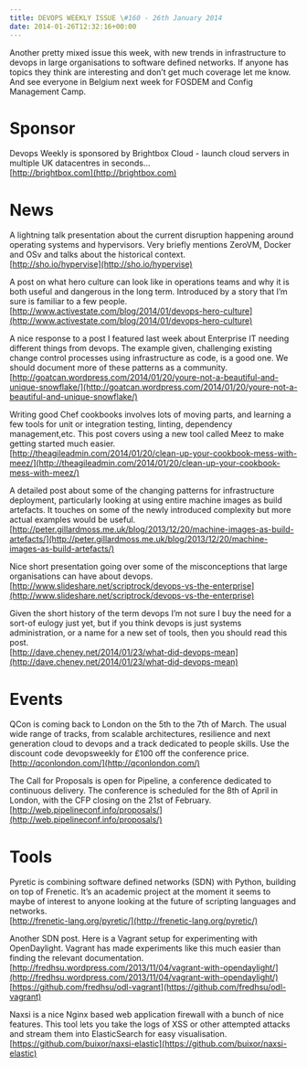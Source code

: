 ```yaml
---
title: DEVOPS WEEKLY ISSUE \#160 - 26th January 2014 
date: 2014-01-26T12:32:16+00:00
---
```


Another pretty mixed issue this week, with new trends in infrastructure to devops in large organisations to software defined networks. If anyone has topics they think are interesting and don’t get much coverage let me know. And see everyone in Belgium next week for FOSDEM and Config Management Camp.


Sponsor
======

Devops Weekly is sponsored by Brightbox Cloud - launch cloud servers in multiple UK datacentres in seconds...
<br>[http://brightbox.com](http://brightbox.com)


News
====

A lightning talk presentation about the current disruption happening around operating systems and hypervisors. Very briefly mentions ZeroVM, Docker and OSv and talks about the historical context.
<br>[http://sho.io/hypervise](http://sho.io/hypervise)


A post on what hero culture can look like in operations teams and why it is both useful and dangerous in the long term. Introduced by a story that I’m sure is familiar to a few people.
<br>[http://www.activestate.com/blog/2014/01/devops-hero-culture](http://www.activestate.com/blog/2014/01/devops-hero-culture)


A nice response to a post I featured last week about Enterprise IT needing different things from devops. The example given, challenging existing change control processes using infrastructure as code, is a good one. We should document more of these patterns as a community.
<br>[http://goatcan.wordpress.com/2014/01/20/youre-not-a-beautiful-and-unique-snowflake/](http://goatcan.wordpress.com/2014/01/20/youre-not-a-beautiful-and-unique-snowflake/)


Writing good Chef cookbooks involves lots of moving parts, and learning a few tools for unit or integration testing, linting, dependency management,etc. This post covers using a new tool called Meez to make getting started much easier.
<br>[http://theagileadmin.com/2014/01/20/clean-up-your-cookbook-mess-with-meez/](http://theagileadmin.com/2014/01/20/clean-up-your-cookbook-mess-with-meez/)


A detailed post about some of the changing patterns for infrastructure deployment, particularly looking at using entire machine images as build artefacts. It touches on some of the newly introduced complexity but more actual examples would be useful.
<br>[http://peter.gillardmoss.me.uk/blog/2013/12/20/machine-images-as-build-artefacts/](http://peter.gillardmoss.me.uk/blog/2013/12/20/machine-images-as-build-artefacts/)


Nice short presentation going over some of the misconceptions that large organisations can have about devops.
<br>[http://www.slideshare.net/scriptrock/devops-vs-the-enterprise](http://www.slideshare.net/scriptrock/devops-vs-the-enterprise)


Given the short history of the term devops I’m not sure I buy the need for a sort-of eulogy just yet, but if you think devops is just systems administration, or a name for a new set of tools, then you should read this post.
<br>[http://dave.cheney.net/2014/01/23/what-did-devops-mean](http://dave.cheney.net/2014/01/23/what-did-devops-mean)


Events
=====

QCon is coming back to London on the 5th to the 7th of March. The usual wide range of tracks, from scalable architectures, resilience and next generation cloud to devops and a track dedicated to people skills. Use the discount code devopsweekly for £100 off the conference price.
<br>[http://qconlondon.com/](http://qconlondon.com/)


The Call for Proposals is open for Pipeline, a conference dedicated to continuous delivery. The conference is scheduled for the 8th of April in London, with the CFP closing on the 21st of February.
<br>[http://web.pipelineconf.info/proposals/](http://web.pipelineconf.info/proposals/)


Tools
====

Pyretic is combining software defined networks (SDN) with Python, building on top of Frenetic. It’s an academic project at the moment it seems to maybe of interest to anyone looking at the future of scripting languages and networks.
<br>[http://frenetic-lang.org/pyretic/](http://frenetic-lang.org/pyretic/)


Another SDN post. Here is a Vagrant setup for experimenting with OpenDaylight. Vagrant has made experiments like this much easier than finding the relevant documentation.
<br>[http://fredhsu.wordpress.com/2013/11/04/vagrant-with-opendaylight/](http://fredhsu.wordpress.com/2013/11/04/vagrant-with-opendaylight/)
<br>[https://github.com/fredhsu/odl-vagrant](https://github.com/fredhsu/odl-vagrant)


Naxsi is a nice Nginx based web application firewall with a bunch of nice features. This tool lets you take the logs of XSS or other attempted attacks and stream them into ElasticSearch for easy visualisation.
<br>[https://github.com/buixor/naxsi-elastic](https://github.com/buixor/naxsi-elastic)



